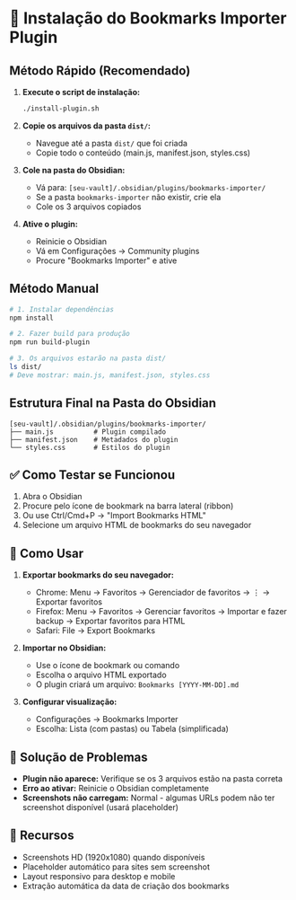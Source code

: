 # 🚀 Instalação do Bookmarks Importer Plugin

## Método Rápido (Recomendado)

1. **Execute o script de instalação:**
   ```bash
   ./install-plugin.sh
   ```

2. **Copie os arquivos da pasta `dist/`:**
   - Navegue até a pasta `dist/` que foi criada
   - Copie todo o conteúdo (main.js, manifest.json, styles.css)

3. **Cole na pasta do Obsidian:**
   - Vá para: `[seu-vault]/.obsidian/plugins/bookmarks-importer/`
   - Se a pasta `bookmarks-importer` não existir, crie ela
   - Cole os 3 arquivos copiados

4. **Ative o plugin:**
   - Reinicie o Obsidian
   - Vá em Configurações → Community plugins
   - Procure "Bookmarks Importer" e ative

## Método Manual

```bash
# 1. Instalar dependências
npm install

# 2. Fazer build para produção
npm run build-plugin

# 3. Os arquivos estarão na pasta dist/
ls dist/
# Deve mostrar: main.js, manifest.json, styles.css
```

## Estrutura Final na Pasta do Obsidian

```
[seu-vault]/.obsidian/plugins/bookmarks-importer/
├── main.js          # Plugin compilado
├── manifest.json    # Metadados do plugin  
└── styles.css       # Estilos do plugin
```

## ✅ Como Testar se Funcionou

1. Abra o Obsidian
2. Procure pelo ícone de bookmark na barra lateral (ribbon)
3. Ou use Ctrl/Cmd+P → "Import Bookmarks HTML"
4. Selecione um arquivo HTML de bookmarks do seu navegador

## 🎯 Como Usar

1. **Exportar bookmarks do seu navegador:**
   - Chrome: Menu → Favoritos → Gerenciador de favoritos → ⋮ → Exportar favoritos
   - Firefox: Menu → Favoritos → Gerenciar favoritos → Importar e fazer backup → Exportar favoritos para HTML
   - Safari: File → Export Bookmarks

2. **Importar no Obsidian:**
   - Use o ícone de bookmark ou comando
   - Escolha o arquivo HTML exportado
   - O plugin criará um arquivo: `Bookmarks [YYYY-MM-DD].md`

3. **Configurar visualização:**
   - Configurações → Bookmarks Importer
   - Escolha: Lista (com pastas) ou Tabela (simplificada)

## 🔧 Solução de Problemas

- **Plugin não aparece:** Verifique se os 3 arquivos estão na pasta correta
- **Erro ao ativar:** Reinicie o Obsidian completamente
- **Screenshots não carregam:** Normal - algumas URLs podem não ter screenshot disponível (usará placeholder)

## 📱 Recursos

- Screenshots HD (1920x1080) quando disponíveis
- Placeholder automático para sites sem screenshot
- Layout responsivo para desktop e mobile
- Extração automática da data de criação dos bookmarks